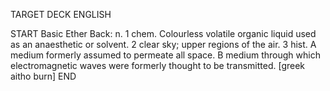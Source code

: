 TARGET DECK
ENGLISH

START
Basic
Ether
Back: n. 1 chem. Colourless volatile organic liquid used as an anaesthetic or solvent. 2 clear sky; upper regions of the air. 3 hist. A medium formerly assumed to permeate all space. B medium through which electromagnetic waves were formerly thought to be transmitted. [greek aitho burn]
END
